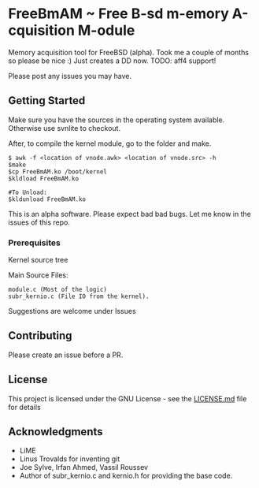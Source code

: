 # FreeBmAM ~ Free B-sd m-emory A-cquisition M-odule
Memory acquisition tool for FreeBSD (alpha). Took me a couple of months so please be nice :) Just creates a DD now. TODO: aff4 support! 

Please post any issues you may have. 


## Getting Started
Make sure you have the sources in the operating system available. Otherwise use svnlite to checkout. 

After, to compile the kernel module, go to the folder and make. 
```
$ awk -f <location of vnode.awk> <location of vnode.src> -h
$make
$cp FreeBmAM.ko /boot/kernel
$kldload FreeBmAM.ko

#To Unload:
$kldunload FreeBmAM.ko
```

This is an alpha software. Please expect bad bad bugs. Let me know in the issues of this repo.

### Prerequisites
Kernel source tree

Main Source Files:

```
module.c (Most of the logic)
subr_kernio.c (File IO from the kernel). 

```
Suggestions are welcome under Issues

## Contributing

Please create an issue before a PR.

## License

This project is licensed under the GNU License - see the [LICENSE.md](LICENSE.md) file for details

## Acknowledgments

* LiME
* Linus Trovalds for inventing git
* Joe Sylve, Irfan Ahmed, Vassil Roussev
* Author of subr_kernio.c and kernio.h for providing the base code.
